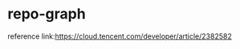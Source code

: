 <!--
 * @Author: Peng Liu
 * @Date: 2024-06-02 16:18:16
 * @LastEditTime: 2024-06-02 16:20:55
 * @Description: 
 * 
 * Copyright (c) 2024 by Data Warehouse and Business Intelligence Laboratory(DW&BI) of Renmin University of China(RUC), All Rights Reserved. 
-->
# repo-graph
reference link:https://cloud.tencent.com/developer/article/2382582